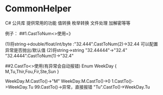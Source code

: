 # CommonHelper
C# 公共库 提供常用的功能  值转换 枚举转换 文件处理 加解密等等

例子：
##1.CastToNum<>使用=》

(1)将string->double/float/int/byte  :"32.444".CastToNum<double>(2)->32.44 可以配置异常是否抛出/默认值
(2)将string->string  "32.44444"->"32.4"  "32.4444".CastToNum<string>(1)->"32.4"
  
##2.CastTo<>使用(有异常会自动报错)
Enum WeekDay
{
  M,Tu,Thir,Fou,Fir,Ste,Sun
}

WeekDay.M.CastTo<string>()->"M"
WeekDay.M.CastTo<int>()->0
1.CastTo<WeekDay>()->WeekDay.Tu
99.CastTo<WeekDay>()->异常，直接报错
"Tu".CastTo<WeekDay>()->WeekDay.Tu
